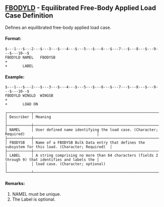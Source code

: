 ## [FBODYLD](https://help.hexagonmi.com/bundle/MSC_Nastran_2022.4/page/Nastran_Combined_Book/qrg/bulkfgil/TOC.FBODYLD.xhtml) - Equilibrated Free-Body Applied Load Case Definition

Defines an equilibrated free-body applied load case.

#### Format:

```nastran
$---1---$---2---$---3---$---4---$---5---$---6---$---7---$---8---$---9---$---10--$
FBODYLD NAMEL   FBODYSB                                                 +       
+       LABEL           
```

#### Example:

```nastran
$---1---$---2---$---3---$---4---$---5---$---6---$---7---$---8---$---9---$---10--$
FBODYLD WINGLD  WINGSB                                                  +       
+       LOAD ON         
```

```text
┌───────────┬────────────────────────────────────────────────────────────────────────────────────────────────────┐
│ Describer │ Meaning                                                                                            │
├───────────┼────────────────────────────────────────────────────────────────────────────────────────────────────┤
│ NAMEL     │ User defined name identifying the load case. (Character; Required)                                 │
├───────────┼────────────────────────────────────────────────────────────────────────────────────────────────────┤
│ FBODYSB   │ Name of a FBODYSB Bulk Data entry that defines the subsystem for this load. (Character; Required)  │
├───────────┼────────────────────────────────────────────────────────────────────────────────────────────────────┤
│ LABEL     │ A string comprising no more than 64 characters (fields 2 through 9) that identifies and labels the │
│           │ load case. (Character; optional)                                                                   │
└───────────┴────────────────────────────────────────────────────────────────────────────────────────────────────┘
```

#### Remarks:

1. NAMEL must be unique.
2. The Label is optional.

